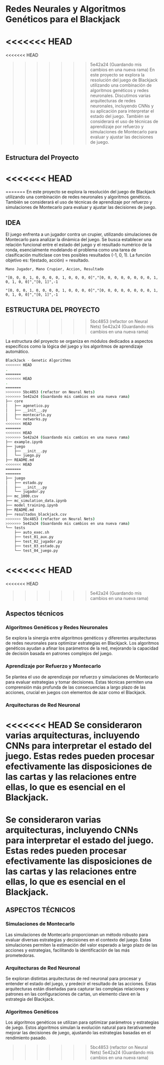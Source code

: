 # Redes Neurales y Algoritmos Genéticos para el Blackjack

<<<<<<< HEAD
=======
<<<<<<< HEAD
>>>>>>> 5e42a24 (Guardando mis cambios en una nueva rama)
En este proyecto se explora la resolución del juego de Blackjack utilizando una combinación de algoritmos genéticos y redes neuronales. Discutimos varias arquitecturas de redes neuronales, incluyendo CNNs y su aplicación para interpretar el estado del juego. También se considerará el uso de técnicas de aprendizaje por refuerzo y simulaciones de Montecarlo para evaluar y ajustar las decisiones de juego.



## Estructura del Proyecto
<<<<<<< HEAD
=======
=======
En este proyecto se explora la resolución del juego de Blackjack utilizando una combinación de redes neuronales y algoritmos genéticos. También se considerará el uso de técnicas de aprendizaje por refuerzo y simulaciones de Montecarlo para evaluar y ajustar las decisiones de juego.

## IDEA
El juego enfrenta a un jugador contra un crupier, utilizando simulaciones de Montecarlo para analizar la dinámica del juego. Se busca establecer una relación funcional entre el estado del juego y el resultado numérico de la ronda, esencialmente modelando el problema como una tarea de clasificación multiclase con tres posibles resultados (-1, 0, 1). La función objetivo es: f(estado, acción) = resultado.

```text
Mano Jugador, Mano Crupier, Accion, Resultado

"[0, 0, 0, 1, 0, 0, 0, 0, 1, 0, 0, 0, 0]","[0, 0, 0, 0, 0, 0, 0, 0, 1, 0, 1, 0, 0]","[0, 1]",-1

"[0, 0, 0, 1, 0, 0, 0, 0, 1, 0, 0, 0, 0]","[0, 0, 0, 0, 0, 0, 0, 0, 1, 0, 1, 0, 0]","[0, 1]",-1
```
## ESTRUCTURA DEL PROYECTO
>>>>>>> 5bc4853 (refactor on Neural Nets)
>>>>>>> 5e42a24 (Guardando mis cambios en una nueva rama)

La estructura del proyecto se organiza en módulos dedicados a aspectos específicos como la lógica del juego y los algoritmos de aprendizaje automático.

```bash
BlackJack - Genetic Algorithms
<<<<<<< HEAD
.
=======
<<<<<<< HEAD
.
=======
>>>>>>> 5bc4853 (refactor on Neural Nets)
>>>>>>> 5e42a24 (Guardando mis cambios en una nueva rama)
├── core
│   ├── agenetico.py
│   ├── __init__.py
│   ├── montecarlo.py
│   └── networks.py
<<<<<<< HEAD
=======
<<<<<<< HEAD
>>>>>>> 5e42a24 (Guardando mis cambios en una nueva rama)
├── example.ipynb
├── juego
│   ├── __init__.py
│   └── juego.py
├── README.md
<<<<<<< HEAD
=======
=======
├── juego
│   ├── estado.py
│   ├── __init__.py
│   └── jugador.py
├── mc_1000.csv
├── mc_simulation_data.ipynb
├── model_training.ipynb
├── README.md
├── resultados_blackjack.csv
>>>>>>> 5bc4853 (refactor on Neural Nets)
>>>>>>> 5e42a24 (Guardando mis cambios en una nueva rama)
└── tests
    ├── auto_exec.sh
    ├── test_01_aux.py
    ├── test_02_jugador.py
    ├── test_03_estado.py
    └── test_04_juego.py
```


<<<<<<< HEAD
=======
<<<<<<< HEAD
>>>>>>> 5e42a24 (Guardando mis cambios en una nueva rama)
## Aspectos técnicos

### Algoritmos Genéticos y Redes Neuronales

Se explora la sinergia entre algoritmos genéticos y diferentes arquitecturas de redes neuronales para optimizar estrategias en Blackjack. Los algoritmos genéticos ayudan a afinar los parámetros de la red, mejorando la capacidad de decisión basada en patrones complejos del juego.

### Aprendizaje por Refuerzo y Montecarlo

Se plantea el uso de aprendizaje por refuerzo y simulaciones de Montecarlo para evaluar estrategias y tomar decisiones. Estas técnicas permiten una comprensión más profunda de las consecuencias a largo plazo de las acciones, crucial en juegos con elementos de azar como el Blackjack.

### Arquitecturas de Red Neuronal

<<<<<<< HEAD
Se consideraron varias arquitecturas, incluyendo CNNs para interpretar el estado del juego. Estas redes pueden procesar efectivamente las disposiciones de las cartas y las relaciones entre ellas, lo que es esencial en el Blackjack.
=======
Se consideraron varias arquitecturas, incluyendo CNNs para interpretar el estado del juego. Estas redes pueden procesar efectivamente las disposiciones de las cartas y las relaciones entre ellas, lo que es esencial en el Blackjack.
=======
## ASPECTOS TÉCNICOS

### Simulaciones de Montecarlo

Las simulaciones de Montecarlo proporcionan un método robusto para evaluar diversas estrategias y decisiones en el contexto del juego. Estas simulaciones permiten la estimación del valor esperado a largo plazo de las acciones y estrategias, facilitando la identificación de las más prometedoras.


### Arquitecturas de Red Neuronal

Se exploran distintas arquitecturas de red neuronal para procesar y entender el estado del juego, y predecir el resultado de las acciones. Estas arquitecturas están diseñadas para capturar las complejas relaciones y patrones en las configuraciones de cartas, un elemento clave en la estrategia del Blackjack.


### Algoritmos Genéticos

Los algoritmos genéticos se utilizan para optimizar parámetros y estrategias de juego. Estos algoritmos simulan la evolución natural para iterativamente mejorar las decisiones de juego, ajustando las estrategias basadas en el rendimiento pasado.
>>>>>>> 5bc4853 (refactor on Neural Nets)
>>>>>>> 5e42a24 (Guardando mis cambios en una nueva rama)
